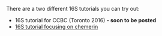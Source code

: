 There are a two different 16S tutorials you can try out:

* 16S tutorial for CCBC (Toronto 2016) **- soon to be posted**
* [16S tutorial focusing on chemerin](https://github.com/mlangill/microbiome_helper/wiki/16S-tutorial)